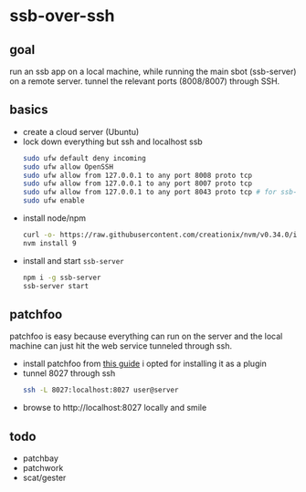 # ssb-over-ssh

## goal
run an ssb app on a local machine, while running the main sbot (ssb-server) on a remote server. tunnel the relevant ports (8008/8007) through SSH.

## basics
- create a cloud server (Ubuntu)
- lock down everything but ssh and localhost ssb
  ```bash
  sudo ufw default deny incoming
  sudo ufw allow OpenSSH
  sudo ufw allow from 127.0.0.1 to any port 8008 proto tcp
  sudo ufw allow from 127.0.0.1 to any port 8007 proto tcp
  sudo ufw allow from 127.0.0.1 to any port 8043 proto tcp # for ssb-npm-registry if needed
  sudo ufw enable
  ```
- install node/npm
  ```bash
  curl -o- https://raw.githubusercontent.com/creationix/nvm/v0.34.0/install.sh | bash
  nvm install 9
  ```
- install and start `ssb-server`
  ```bash
  npm i -g ssb-server
  ssb-server start
  ```

## patchfoo
patchfoo is easy because everything can run on the server and the local machine can just hit the web service tunneled through ssh. 
- install patchfoo from [this guide](http://git.scuttlebot.io/%25YAg1hicat%2B2GELjE2QJzDwlAWcx0ML%2B1sXEdsWwvdt8%3D.sha256)
  i opted for installing it as a plugin
- tunnel 8027 through ssh
  ```bash
  ssh -L 8027:localhost:8027 user@server
  ```
- browse to http://localhost:8027 locally and smile


## todo
- patchbay
- patchwork
- scat/gester

